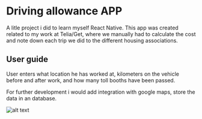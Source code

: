 # Driving allowance APP
A litle project i did to learn myself React Native.
This app was created related to my work at Telia/Get, where we manually had to calculate the cost and note down each trip we did to the different housing associations.

## User guide
User enters what location he has worked at, kilometers on the vehicle before and after work, and how many toll booths have been passed.

For further development i would add integration with google maps, store the data in an database.

![alt text](https://github.com/h582618/getKjoring/blob/master/drivingHours.PNG)
